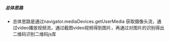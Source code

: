 ##### 总体思路
* 总体思路是通过navigator.mediaDevices.getUserMedia 获取摄像头流，通过video播放视频流，通过截图video视频得到图片，再通过对图片的识别得出二维码识别二维码js库